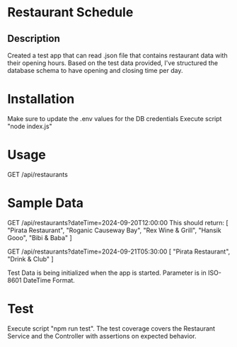 # Restaurant Schedule
## Description
Created a test app that can read .json file that contains restaurant data with their opening hours. Based on the test data provided, I've structured the database schema to have opening and closing time per day. 

# Installation 
Make sure to update the .env values for the DB credentials
Execute script "node index.js"

# Usage
GET /api/restaurants

# Sample Data
GET /api/restaurants?dateTime=2024-09-20T12:00:00
This should return:
[
    "Pirata Restaurant",
    "Roganic Causeway Bay",
    "Rex Wine & Grill",
    "Hansik Gooo",
    "Bibi & Baba"
]

GET /api/restaurants?dateTime=2024-09-21T05:30:00
[
    "Pirata Restaurant",
    "Drink & Club"
]

Test Data is being initialized when the app is started.
Parameter is in ISO-8601 DateTime Format.

# Test 
Execute script "npm run test". The test coverage covers the Restaurant Service and the Controller with assertions on expected behavior.


